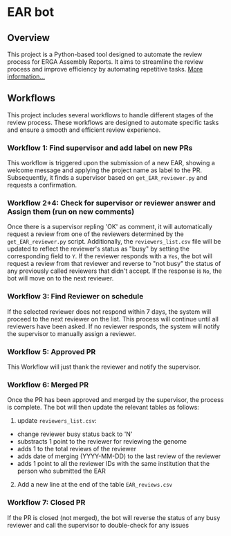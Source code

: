 # EAR bot


## Overview

This project is a Python-based tool designed to automate the review process for ERGA Assembly Reports. It aims to streamline the review process and improve efficiency by automating repetitive tasks.
[More information...](https://hackmd.io/f073OVnGQQ-pYy3aJHjalA)

## Workflows

This project includes several workflows to handle different stages of the review process. These workflows are designed to automate specific tasks and ensure a smooth and efficient review experience.

### Workflow 1: Find supervisor and add label on new PRs

This workflow is triggered upon the submission of a new EAR, showing a welcome message and applying the project name as label to the PR. Subsequently, it finds a supervisor based on `get_EAR_reviewer.py` and requests a confirmation.

### Workflow 2+4: Check for supervisor or reviewer answer and Assign them (run on new comments)

Once there is a supervisor repling 'OK' as comment, it will automatically request a review from one of the reviewers determined by the `get_EAR_reviewer.py` script. Additionally, the `reviewers_list.csv` file will be updated to reflect the reviewer's status as "busy" by setting the corresponding field to `Y`.
If the reviewer responds with a `Yes`, the bot will request a review from that reviewer and reverse to "not busy" the status of any previously called reviewers that didn't accept. If the response is `No`, the bot will move on to the next reviewer.

### Workflow 3: Find Reviewer on schedule

If the selected reviewer does not respond within 7 days, the system will proceed to the next reviewer on the list. This process will continue until all reviewers have been asked. If no reviewer responds, the system will notify the supervisor to manually assign a reviewer.

### Workflow 5: Approved PR

This Workflow will just thank the reviewer and notify the supervisor.

### Workflow 6: Merged PR

Once the PR has been approved and merged by the supervisor, the process is complete. The bot will then update the relevant tables as follows:

1. update `reviewers_list.csv`:

- change reviewer busy status back to 'N'
- substracts 1 point to the reviewer for reviewing the genome
- adds 1 to the total reviews of the reviewer
- adds date of merging (YYYY-MM-DD) to the last review of the reviewer
- adds 1 point to all the reviewer IDs with the same institution that the person who submitted the EAR

2. Add a new line at the end of the table `EAR_reviews.csv`

### Workflow 7: Closed PR

If the PR is closed (not merged), the bot will reverse the status of any busy reviewer and call the supervisor to double-check for any issues

